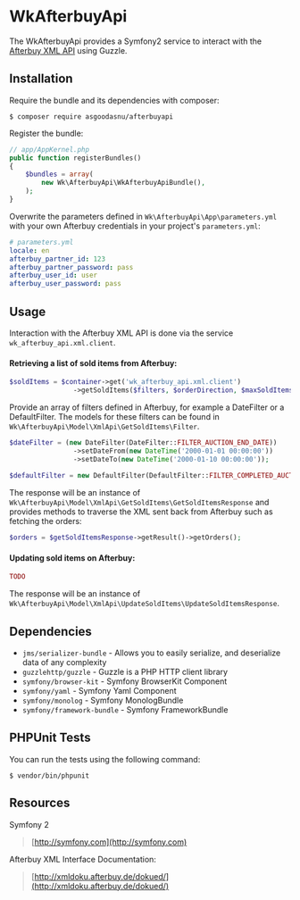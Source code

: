 # WkAfterbuyApi

The WkAfterbuyApi provides a Symfony2 service to interact with the [Afterbuy XML API](http://xmldoku.afterbuy.de/dokued/) using Guzzle.

Installation
----------------------------------------------------------------

Require the bundle and its dependencies with composer:

    $ composer require asgoodasnu/afterbuyapi
    
Register the bundle:

```php
// app/AppKernel.php
public function registerBundles()
{
    $bundles = array(
        new Wk\AfterbuyApi\WkAfterbuyApiBundle(),
    );
}
```

Overwrite the parameters defined in `Wk\AfterbuyApi\App\parameters.yml` with your own Afterbuy credentials in your project's `parameters.yml`:

```yaml
# parameters.yml
locale: en
afterbuy_partner_id: 123
afterbuy_partner_password: pass
afterbuy_user_id: user
afterbuy_user_password: pass
```
 
Usage
----------------------------------------------------------------
Interaction with the Afterbuy XML API is done via the service `wk_afterbuy_api.xml.client`.

#### Retrieving a list of sold items from Afterbuy:

```php
$soldItems = $container->get('wk_afterbuy_api.xml.client')
                ->getSoldItems($filters, $orderDirection, $maxSoldItems, $detailLevel);
```

Provide an array of filters defined in Afterbuy, for example a DateFilter or a DefaultFilter. The models for these filters can be found in `Wk\AfterbuyApi\Model\XmlApi\GetSoldItems\Filter`.

```php
$dateFilter = (new DateFilter(DateFilter::FILTER_AUCTION_END_DATE))
                ->setDateFrom(new DateTime('2000-01-01 00:00:00'))
                ->setDateTo(new DateTime('2000-01-10 00:00:00'));
            
$defaultFilter = new DefaultFilter(DefaultFilter::FILTER_COMPLETED_AUCTIONS);
```

The response will be an instance of `Wk\AfterbuyApi\Model\XmlApi\GetSoldItems\GetSoldItemsResponse` and provides methods to traverse the XML sent back from Afterbuy such as fetching the orders:

```php
$orders = $getSoldItemsResponse->getResult()->getOrders();
```

#### Updating sold items on Afterbuy:

```php
TODO
```

The response will be an instance of `Wk\AfterbuyApi\Model\XmlApi\UpdateSoldItems\UpdateSoldItemsResponse`.

Dependencies
----------------------------------------------------------------
* `jms/serializer-bundle` - Allows you to easily serialize, and deserialize data of any complexity
* `guzzlehttp/guzzle` - Guzzle is a PHP HTTP client library
* `symfony/browser-kit` - Symfony BrowserKit Component
* `symfony/yaml` - Symfony Yaml Component
* `symfony/monolog` - Symfony MonologBundle
* `symfony/framework-bundle` - Symfony FrameworkBundle

PHPUnit Tests
----------------------------------------------------------------
You can run the tests using the following command:

    $ vendor/bin/phpunit

Resources
----------------------------------------------------------------
Symfony 2
> [http://symfony.com](http://symfony.com)

Afterbuy XML Interface Documentation:
> [http://xmldoku.afterbuy.de/dokued/](http://xmldoku.afterbuy.de/dokued/)
